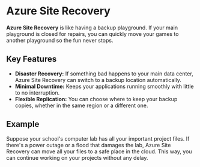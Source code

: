 # Azure Site Recovery

**Azure Site Recovery** is like having a backup playground. If your main playground is closed for repairs, you can quickly move your games to another playground so the fun never stops.

## Key Features

- **Disaster Recovery:** If something bad happens to your main data center, Azure Site Recovery can switch to a backup location automatically.
- **Minimal Downtime:** Keeps your applications running smoothly with little to no interruption.
- **Flexible Replication:** You can choose where to keep your backup copies, whether in the same region or a different one.

## Example

Suppose your school's computer lab has all your important project files. If there's a power outage or a flood that damages the lab, Azure Site Recovery can move all your files to a safe place in the cloud. This way, you can continue working on your projects without any delay.
